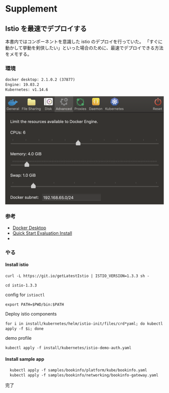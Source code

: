 # Supplement

## Istio を最速でデプロイする

本書内ではコンポーネントを意識した istio のデプロイを行っていた。
「すぐに動かして挙動を剣侠したい」といった場合のために、最速でデプロイできる方法をメモする。

### 環境

```
docker desktop: 2.1.0.2 (37877)
Engine: 19.03.2
Kubernetes: v1.14.6
```

![](image/2019-11-04-14-50-43.png)

### 参考

- [Docker Desktop](https://istio.io/docs/setup/platform-setup/docker/)
- [Quick Start Evaluation Install](https://istio.io/docs/setup/install/kubernetes/)
- 

### やる

#### Install istio

```
curl -L https://git.io/getLatestIstio | ISTIO_VERSION=1.3.3 sh -
```

```
cd istio-1.3.3
```

config for `istioctl`

```
export PATH=$PWD/bin:$PATH
```

Deploy istio components

```
for i in install/kubernetes/helm/istio-init/files/crd*yaml; do kubectl apply -f $i; done
```

demo profile

```
kubectl apply -f install/kubernetes/istio-demo-auth.yaml
```

#### Install sample app

```
  kubectl apply -f samples/bookinfo/platform/kube/bookinfo.yaml
  kubectl apply -f samples/bookinfo/networking/bookinfo-gateway.yaml
```

完了